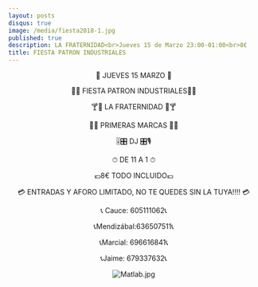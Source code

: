```yaml
---
layout: posts
disqus: true
image: /media/fiesta2018-1.jpg
published: true
description: LA FRATERNIDAD<br>Jueves 15 de Marzo 23:00-01:00<br>8€
title: FIESTA PATRON INDUSTRIALES
---
```

<style>
p{
text-align: center;
}
</style>
📆 JUEVES 15 MARZO 📆

🎊🎉 FIESTA PATRON INDUSTRIALES🎉🎊

🍸🕋 LA FRATERNIDAD 🕋🍸

🍹🍾 PRIMERAS MARCAS 🍾🍹

🎚🎛 DJ  🎛🎙

⏱ DE 11 A 1 ⏱

💶8€ TODO INCLUIDO💶

💳 ENTRADAS Y AFORO LIMITADO, NO TE QUEDES SIN LA TUYA!!!! 💳

📞 Cauce: 605111062📞

📞Mendizábal:636507511📞

📞Marcial: 696616841📞

📞Jaime: 679337632📞


![Matlab.jpg]({{site.baseurl}}/media/fiesta2018.jpeg)
